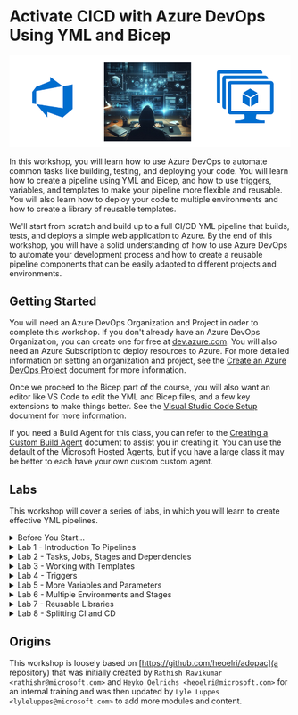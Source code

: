 # Activate CICD with Azure DevOps Using YML and Bicep

![hero](img/hero.png)

In this workshop, you will learn how to use Azure DevOps to automate common tasks like building, testing, and deploying your code. You will learn how to create a pipeline using YML and Bicep, and how to use triggers, variables, and templates to make your pipeline more flexible and reusable. You will also learn how to deploy your code to multiple environments and how to create a library of reusable templates.

We'll start from scratch and build up to a full CI/CD YML pipeline that builds, tests, and deploys a simple web application to Azure. By the end of this workshop, you will have a solid understanding of how to use Azure DevOps to automate your development process and how to create a reusable pipeline components that can be easily adapted to different projects and environments.

## Getting Started

You will need an Azure DevOps Organization and Project in order to complete this workshop. If you don't already have an Azure DevOps Organization, you can create one for free at [dev.azure.com](http://dev.azure.com). You will also need an Azure Subscription to deploy resources to Azure.  For more detailed information on setting an organization and project, see the [Create an Azure DevOps Project](/Labs/lab0/Create-Azdo-Project.md) document for more information.

Once we proceed to the Bicep part of the course, you will also want an editor like VS Code to edit the YML and Bicep files, and a few key extensions to make things better. See the [Visual Studio Code Setup](/Labs/lab0/Visual-Studio-Code.md) document for more information.

If you need a Build Agent for this class, you can refer to the [Creating a Custom Build Agent](/Labs/Build-Agents/desktop-runner/README.md) document to assist you in creating it. You can use the default of the Microsoft Hosted Agents, but if you have a large class it may be better to each have your own custom custom agent.

## Labs

This workshop will cover a series of labs, in which you will learn to create effective YML pipelines.

<!-- 
* [Lab 1 - Introduction](/Labs/lab1/lab1.md)
* [Lab 2 - Tasks, Jobs, Stages and Dependencies](/Labs/lab2/lab2.md)
* [Lab 3 - Working with Templates](labs/lab3/lab3.md)
* [Lab 4 - Triggers](/Labs/lab4/lab4.md)
* [Lab 5 - More About Variables and Parameters](/Labs/lab5/lab5.md)
* [Lab 6 - Using Multiple Environments and Stages](/Labs/lab6/lab6.md)
* [Lab 7 - Creating Reusable Libraries](/Labs/lab7/lab7.md)
* [Lab 8 - Splitting CI and CD](/Labs/lab8/lab8.md)
-->

<details>
  <summary>Before You Start...</summary>

* [Lab 0 - Create an Azure DevOps Project](/Labs/lab0/Create-Azdo-Project.md)
* [Lab 0 - Create a Custom Build Agent](/Labs/Build-Agents/desktop-runner/README.md)

</details>

<details>
  <summary>Lab 1 - Introduction To Pipelines</summary>

* [Lab 1 - Introduction](/Labs/lab1/lab1.md)
  * [Create a YAML-Pipeline via GUI](/Labs/lab1/lab1.md#11-create-a-yaml-pipeline-via-gui)
  * [Run your pipeline](/Labs/lab1/lab1.md#12-run-your-pipeline)
  * [Analyze the output](/Labs/lab1/lab1.md#13-analyze-the-output)
  * [Use the assistant to add tasks](/Labs/lab1/lab1.md#14-use-the-assistant-to-add-tasks)
  * [Extend the pipeline with variables](/Labs/lab1/lab1.md#15-extend-your-pipeline-with-variables)
  * [Check the pipeline within the repository](/Labs/lab1/lab1.md#16-check-the-pipeline-within-your-repository)

</details>

<details>
  <summary>Lab 2 - Tasks, Jobs, Stages and Dependencies</summary>
  
* [Lab 2 - Tasks, Jobs, Stages and Dependencies](/Labs/lab2/lab2.md)
  * [Separating Tasks into different Jobs](/Labs/lab2/lab2.md#21-separating-tasks-into-different-jobs)
  * [Adding dependencies between Jobs](/Labs/lab2/lab2.md#22-adding-dependencies-between-jobs)
  * [Splitting our pipeline into Stages](/Labs/lab2/lab2.md#23-splitting-our-pipeline-into-stages)
  * [Dependencies between Stages](/Labs/lab2/lab2.md#24-adding-dependencies-between-jobs-and-stages)
  * [Approvals](/Labs/lab2/lab2.md#25-approvals)

</details>

<details>
  <summary>Lab 3 - Working with Templates</summary>

* [Lab 3 - Working with Templates](labs/lab3/lab3.md)
  * [Load steps from templates](/Labs/lab3/lab3.md#31-load-steps-from-templates)
  * [Reusing stages with templates](/Labs/lab3/lab3.md#32-reusing-stages-with-templates)
  * [Conditions](/Labs/lab3/lab3.md#33-conditions)
  * [Skipping stages](labs/lab3/lab3.md#34-skipping-stages)

</details>

<details>
  <summary>Lab 4 - Triggers</summary>
  
* [Lab 4 - Triggers](/Labs/lab4/lab4.md)
  * [Working with triggers and branches](/Labs/lab4/lab4.md#4-1-working-with-triggers-and-branches)
  * [Working with triggers and path](/Labs/lab4/lab4.md#42-working-with-triggers-and-path)
  * [Scheduled Triggers](labs/lab4/lab4.md#43-scheduled-trigger)
  * [Scheduled Triggers](labs/lab4/lab4.md#44-pull-request-triggers)

</details>

<details>
  <summary>Lab 5 - More Variables and Parameters</summary>

* [Lab 5 - More Variables and Parameters](/Labs/lab5/lab5.md)
  * [5.1 Using Parameters](/Labs/lab5/#51-using-parameters)
  * [5.2 Local Variables](/Labs/lab5/#52-local-variables)
  * [5.3 Variable Template Files](/Labs/lab5/#53-variable-template-files)
  * [5.4 Predefined Variables](/Labs/lab5/#54-predefined-variables)
  * [5.5 Creating Variables in Code](/Labs/lab5/#55-creating-variables-in-code)
  * [5.6 Using Variable Groups](/Labs/lab5/#56-using-variable-groups)
  * [5.7 Loading Values from Key Vault](/Labs/lab5/#57-loading-values-from-key-vault)
  * [5.8 Verbose Logs](/Labs/lab5/#58-verbose-logs)

</details>

<details>
  <summary>Lab 6 - Multiple Environments and Stages</summary>

* [Lab 6 - Multiple Environments and Stages](/Labs/lab6/lab6.md)
  * [6.1 Creating AzDO Environments](/Labs/lab6/#61-creating-azdo-environments)
  * [6.2 Deploying to Multiple Environments with Dependencies](/Labs/lab6/#62-deploying-to-multiple-environments-with-dependencies)

</details>

<details>
  <summary>Lab 7 - Reusable Libraries</summary>

* [Lab 7 - Reusable Libraries](/Labs/lab7/lab7.md)
  * [7.1 Creating a Template Repository](/Labs/lab7/#71-creating-a-template-repository)

</details>

<details>
  <summary>Lab 8 - Splitting CI and CD</summary>

* [Lab 8 - Splitting CI and CD](/Labs/lab8/lab8.md)
  * [Build pipelines and artifacts](labs/lab8/lab8.md#81-build-pipelines-and-artifacts)
  * [Working with build artifacts](labs/lab8/lab8.md#82-working-with-build-artifacts)

</details>

## Origins

This workshop is loosely based on [https://github.com/heoelri/adopac](a repository) that was initially created by `Rathish Ravikumar <rathishr@microsoft.com>` and `Heyko Oelrichs <heoelri@microsoft.com>` for an internal training and was then updated by `Lyle Luppes <lyleluppes@microsoft.com>` to add more modules and content.
